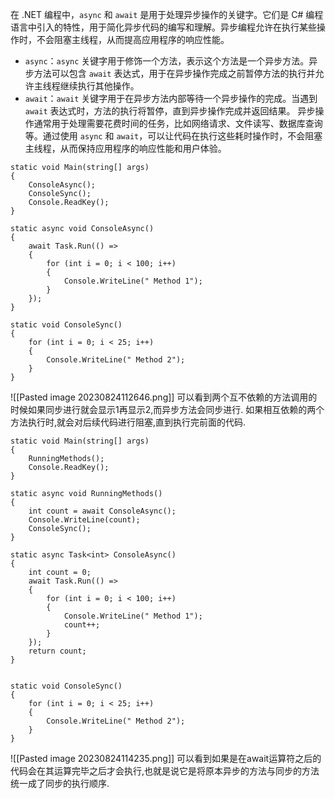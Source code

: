 在 .NET 编程中，`async` 和 `await` 是用于处理异步操作的关键字。它们是 C# 编程语言中引入的特性，用于简化异步代码的编写和理解。异步编程允许在执行某些操作时，不会阻塞主线程，从而提高应用程序的响应性能。
- `async`：`async` 关键字用于修饰一个方法，表示这个方法是一个异步方法。异步方法可以包含 `await` 表达式，用于在异步操作完成之前暂停方法的执行并允许主线程继续执行其他操作。
- `await`：`await` 关键字用于在异步方法内部等待一个异步操作的完成。当遇到 `await` 表达式时，方法的执行将暂停，直到异步操作完成并返回结果。
异步操作通常用于处理需要花费时间的任务，比如网络请求、文件读写、数据库查询等。通过使用 `async` 和 `await`，可以让代码在执行这些耗时操作时，不会阻塞主线程，从而保持应用程序的响应性能和用户体验。
```
static void Main(string[] args)
{
    ConsoleAsync();
    ConsoleSync();
    Console.ReadKey();
}

static async void ConsoleAsync()
{
    await Task.Run(() =>
    {
        for (int i = 0; i < 100; i++)
        {
            Console.WriteLine(" Method 1");
        }
    });
}

static void ConsoleSync()
{
    for (int i = 0; i < 25; i++)
    {
        Console.WriteLine(" Method 2");
    }
}
```
![[Pasted image 20230824112646.png]]
可以看到两个互不依赖的方法调用的时候如果同步进行就会显示1再显示2,而异步方法会同步进行.
如果相互依赖的两个方法执行时,就会对后续代码进行阻塞,直到执行完前面的代码.
```
static void Main(string[] args)  
{  
    RunningMethods();  
    Console.ReadKey();  
}  
  
static async void RunningMethods()  
{    
    int count = await ConsoleAsync();  
    Console.WriteLine(count);  
    ConsoleSync();
}  
  
static async Task<int> ConsoleAsync()  
{  
    int count = 0;  
    await Task.Run(() =>  
    {  
        for (int i = 0; i < 100; i++)  
        {  
            Console.WriteLine(" Method 1");  
            count++;  
        }  
    });  
    return count;  
}  
  
  
static void ConsoleSync()  
{  
    for (int i = 0; i < 25; i++)  
    {  
        Console.WriteLine(" Method 2");  
    }  
}
```
![[Pasted image 20230824114235.png]]
可以看到如果是在await运算符之后的代码会在其运算完毕之后才会执行,也就是说它是将原本异步的方法与同步的方法统一成了同步的执行顺序.